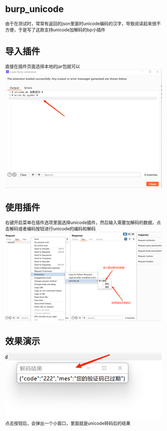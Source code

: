 # burp_unicode
由于在测试时，常常有返回的json里面时unicode编码的汉字，导致阅读起来很不方便，于是写了这款支持unicode加解码的bp小插件
# 导入插件
直接在插件页面选择本地的jar包就可以
![导入插件](https://github.com/yyy4nl/burp_unicode/blob/master/bp.png)
# 使用插件
右键开启菜单在插件选项里面选择unicode插件，然后输入需要加解码的数据，点击解码或者编码按钮进行unicode的编码和解码
![右键菜单](https://github.com/yyy4nl/burp_unicode/blob/master/yj.png)
# 效果演示
![效果演示](https://github.com/yyy4nl/burp_unicode/blob/master/decode.png)
点击按钮后，会弹出一个小窗口，里面就是unicode转码后的结果
